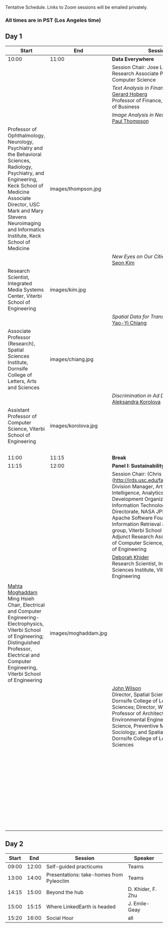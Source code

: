 
Tentative Schedule. Links to Zoom sessions will be emailed privately.

### All times are in PST (Los Angeles time)

## Day 1

| Start | End | Session | Speaker |
| ---- | ---- | --------- | ------------------- |   
| 10:00 | 11:00 | **Data Everywhere**  |  |
|  |  | Session Chair: Jose Luis Ambite, Research Associate Professor of Computer Science  | images/ambite.jpg |
|  |  | *Text Analysis in Finance* <br> [Gerard Hoberg](http://faculty.marshall.usc.edu/Gerard-Hoberg/) <br> Professor of Finance, Marshall School of Business | images/hoberg.jpg |
|  |  | *Image Analysis in Neuroscience* <br> [Paul Thompson](http://users.loni.usc.edu/~thompson/thompson.html) <br>
Professor of Ophthalmology, Neurology, Psychiatry and the Behavioral Sciences, Radiology, Psychiatry, and Engineering, Keck School of Medicine <br> Associate Director, USC Mark and Mary Stevens Neuroimaging and Informatics Institute, Keck School of Medicine | images/thompson.jpg |
|  |  | *New Eyes on Our Cities* <br> [Seon Kim](https://sites.google.com/view/skim-home/home) <br> 
Research Scientist, Integrated Media Systems Center, Viterbi School of Engineering | images/kim.jpg |
|  |  | *Spatial Data for Transportation* <br> [Yao-Yi Chiang](https://yaoyichi.github.io) <br>
Associate Professor (Research), Spatial Sciences Institute, Dornsife College of Letters, Arts and Sciences | images/chiang.jpg |
|  |  | *Discrimination in Ad Delivery* <br> [Aleksandra Korolova](https://www.korolova.com) <br> 
Assistant Professor of Computer Science, Viterbi School of Engineering | images/korolova.jpg |
|  |  |  | images/.jpg |
| 11:00 | 11:15 | **Break**  |  |
| 11:15 | 12:00 | **Panel I: Sustainability**  |  |
|  |  | Session Chair: (Chris Mattmann](http://irds.usc.edu/faculty/mattmann/) <br> Division Manager, Artificial Intelligence, Analytics and Innovation Development Organization, Information Technology and Solutions Directorate, NASA JPL; Director, Apache Software Foundation; Director, Information Retrieval & Data Science group, Viterbi School of Engineering; Adjunct Research Associate Professor of Computer Science, Viterbi School of Engineering  | images/mattmann.jpg |
|  |  | [Deborah Khider](https://earth.usc.edu/~khider/) <br> Research Scientist, Information Sciences Institute, Viterbi School of Engineering | images/deborah.jpg |
|  |  | 
[Mahta Moghaddam](https://viterbi.usc.edu/directory/faculty/Moghaddam/Mahta) <br> Ming Hsieh Chair, Electrical and Computer Engineering-Electrophysics, Viterbi School of Engineering; Distinguished Professor, Electrical and Computer Engineering, Viterbi School of Engineering | images/moghaddam.jpg |
|  |  | [John Wilson](https://johnwilson.usc.edu) <br> Director, Spatial Sciences Institute, Dornsife College of Letters, Arts and Sciences; Director, Wilson Map Lab; Professor of Architecture, Civil and Environmental Engineering, Computer Science, Preventive Medicine, Sociology, and Spatial Sciences, Dornsife College of Letters, Arts and Sciences | images/wilson.jpg |
|  |  |  | images/.jpg |
|  |  |  | images/.jpg |
|  |  |  | images/.jpg |
|  |  |  | images/.jpg |
|  |  |  | images/.jpg |
|  |  |  | images/.jpg |
|  |  |  | images/.jpg |
|  |  |  | images/.jpg |
|  |  |  | images/.jpg |
|  |  |  | images/.jpg |





## Day 2

| Start | End | Session | Speaker |
| ---- | ---- | --------- | ------------------- |   
| 09:00 | 12:00 | Self-guided practicums| Teams|
|13:00|14:00|Presentations: take-homes from Pyleoclim| Teams|
|14:15|15:00|Beyond the hub| D. Khider, F. Zhu|
|15:00|15:15| Where LinkedEarth is headed| J. Emile-Geay|
|15:20|16:00|Social Hour            | all   
